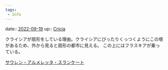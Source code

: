 ```yaml
---
tags:
 - Info
---
```


date:: [2022-09-19](Daily_Note/2022-09-19.md)
up:: [Cricia](../Bar/Novel/Nacaria/Cricia.md)

クライシアが扇形をしている理由。クライシアにぴったりくっつくようにこの塔があるため、外から見ると扇形の都市に見える。
この上にはフラスキアが乗っている。

[サウレン・アルメレッタ・スランケート](サウレン・アルメレッタ・スランケート.md)